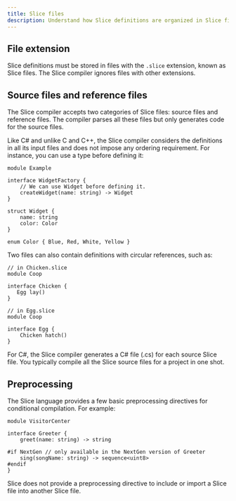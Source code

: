 ```yaml
---
title: Slice files
description: Understand how Slice definitions are organized in Slice files.
---
```


## File extension

Slice definitions must be stored in files with the `.slice` extension, known as Slice files. The Slice compiler ignores
files with other extensions.

## Source files and reference files

The Slice compiler accepts two categories of Slice files: source files and reference files. The compiler parses all
these files but only generates code for the source files.

Like C# and unlike C and C++, the Slice compiler considers the definitions in all its input files and does not impose
any ordering requirement. For instance, you can use a type before defining it:

```slice
module Example

interface WidgetFactory {
    // We can use Widget before defining it.
    createWidget(name: string) -> Widget
}

struct Widget {
    name: string
    color: Color
}

enum Color { Blue, Red, White, Yellow }
```

Two files can also contain definitions with circular references, such as:

```slice {% addMode=true %}
// in Chicken.slice
module Coop

interface Chicken {
   Egg lay()
}
```

```slice {% addMode=true %}
// in Egg.slice
module Coop

interface Egg {
    Chicken hatch()
}
```

For C#, the Slice compiler generates a C# file (.cs) for each source Slice file. You typically compile all the Slice
source files for a project in one shot.

## Preprocessing

The Slice language provides a few basic preprocessing directives for conditional compilation. For example:

```slice {% addMode=true %}
module VisitorCenter

interface Greeter {
    greet(name: string) -> string

#if NextGen // only available in the NextGen version of Greeter
    sing(songName: string) -> sequence<uint8>
#endif
}
```

Slice does not provide a preprocessing directive to include or import a Slice file into another Slice file.
